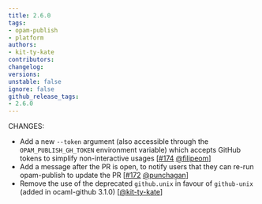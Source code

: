 ```yaml
---
title: 2.6.0
tags:
- opam-publish
- platform
authors:
- kit-ty-kate
contributors:
changelog:
versions:
unstable: false
ignore: false
github_release_tags:
- 2.6.0
---
```


<p>CHANGES:</p>
<ul>
<li>Add a new <code>--token</code> argument (also accessible through the <code>OPAM_PUBLISH_GH_TOKEN</code> environment variable) which accepts GitHub tokens to simplify non-interactive usages [<a href="https://github.com/ocaml-opam/opam-publish/pull/174" class="issue-link js-issue-link" data-error-text="Failed to load title" data-id="3432225688" data-permission-text="Title is private" data-url="https://github.com/ocaml-opam/opam-publish/issues/174" data-hovercard-type="pull_request" data-hovercard-url="/ocaml-opam/opam-publish/pull/174/hovercard">#174</a> <a href="https://github.com/filipeom" class="user-mention notranslate" data-hovercard-type="user" data-hovercard-url="/users/filipeom/hovercard" data-octo-click="hovercard-link-click" data-octo-dimensions="link_type:self">@filipeom</a>]</li>
<li>Add a message after the PR is open, to notify users that they can re-run opam-publish to update the PR [<a href="https://github.com/ocaml-opam/opam-publish/pull/172" class="issue-link js-issue-link" data-error-text="Failed to load title" data-id="3224952581" data-permission-text="Title is private" data-url="https://github.com/ocaml-opam/opam-publish/issues/172" data-hovercard-type="pull_request" data-hovercard-url="/ocaml-opam/opam-publish/pull/172/hovercard">#172</a> <a href="https://github.com/punchagan" class="user-mention notranslate" data-hovercard-type="user" data-hovercard-url="/users/punchagan/hovercard" data-octo-click="hovercard-link-click" data-octo-dimensions="link_type:self">@punchagan</a>]</li>
<li>Remove the use of the deprecated <code>github.unix</code> in favour of <code>github-unix</code> (added in ocaml-github 3.1.0) [<a href="https://github.com/kit-ty-kate" class="user-mention notranslate" data-hovercard-type="user" data-hovercard-url="/users/kit-ty-kate/hovercard" data-octo-click="hovercard-link-click" data-octo-dimensions="link_type:self">@kit-ty-kate</a>]</li>
</ul>
